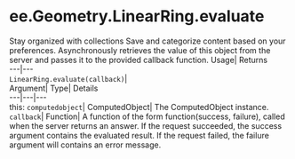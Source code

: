  
#  ee.Geometry.LinearRing.evaluate
Stay organized with collections  Save and categorize content based on your preferences. 
Asynchronously retrieves the value of this object from the server and passes it to the provided callback function. Usage| Returns  
---|---  
`LinearRing.evaluate(callback)`|   
Argument| Type| Details  
---|---|---  
this: `computedobject`| ComputedObject| The ComputedObject instance.  
`callback`| Function| A function of the form function(success, failure), called when the server returns an answer. If the request succeeded, the success argument contains the evaluated result. If the request failed, the failure argument will contains an error message.  
